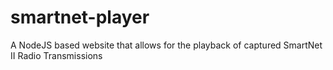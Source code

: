 smartnet-player
===============

A NodeJS based website that allows for the playback of captured SmartNet II Radio Transmissions
